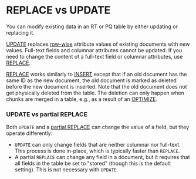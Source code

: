 # REPLACE vs UPDATE

You can modify existing data in an RT or PQ table by either updating or replacing it.

[UPDATE](../../Data_creation_and_modification/Updating_documents/UPDATE.md) replaces [row-wise](../../Creating_a_table/Data_types.md#Row-wise-and-columnar-attribute-storages) attribute values of existing documents with new values. Full-text fields and columnar attributes cannot be updated. If you need to change the content of a full-text field or columnar attributes, use [REPLACE](../../Data_creation_and_modification/Updating_documents/REPLACE.md).

[REPLACE](../../Data_creation_and_modification/Updating_documents/REPLACE.md) works similarly to [INSERT](../../Data_creation_and_modification/Adding_documents_to_a_table/Adding_documents_to_a_real-time_table.md) except that if an old document has the same ID as the new document, the old document is marked as deleted before the new document is inserted. Note that the old document does not get physically deleted from the table. The deletion can only happen when chunks are merged in a table, e.g., as a result of an [OPTIMIZE](../../Securing_and_compacting_a_table/Compacting_a_table.md).

### UPDATE vs partial REPLACE

Both `UPDATE` and a [partial REPLACE](../../Data_creation_and_modification/Updating_documents/REPLACE.md?client=REPLACE+SET) can change the value of a field, but they operate differently:
- `UPDATE` can only change fields that are neither columnar nor full-text. This process is done in-place, which is typically faster than `REPLACE`.
- A partial `REPLACE` can change any field in a document, but it requires that all fields in the table be set to "stored" (though this is the default setting). This is not necessary with `UPDATE`.

<!-- proofread -->

